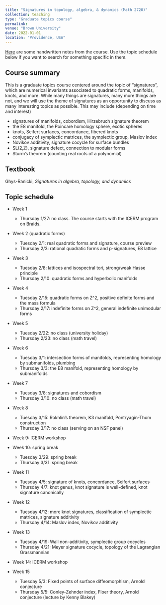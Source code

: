 ```yaml
---
title: "Signatures in topology, algebra, & dynamics (Math 2720)"
collection: teaching
type: "Graduate topics course"
permalink: 
venue: "Brown University"
date: 2022-01-01
location: "Providence, USA"
---
```


[Here](https://bena-tshishiku.github.io/files/courses/topicscourse-2022.pdf) are some handwritten notes from the course. Use the topic schedule below if you want to search for something specific in them.

## Course summary 

This is a graduate topics course centered around the topic of “signatures”, which are numerical invariants associated to quadratic forms, manifolds, knots, and more. While many things are signatures, many more things are not, and we will use the theme of signatures as an opportunity to discuss as many interesting topics as possible. This may include (depending on time and interest)
* signatures of manifolds, cobordism, Hirzebruch signature theorem
* the E8 manifold, the Poincare homology sphere, exotic spheres
* knots, Seifert surfaces, concordance, fibered knots
* conjugacy of symplectic matrices, the symplectic group, Maslov index
* Novikov additivity, signature cocycle for surface bundles
* SL(2,ℤ), signature defect, connection to modular forms
* Sturm’s theorem (counting real roots of a polynomial)

## Textbook 
Ghys-Ranicki, _Signatures in algebra, topology, and dynamics_ 

## Topic schedule

* Week 1
  * Thursday 1/27: no class. The course starts with the ICERM program on Braids.

* Week 2 (quadratic forms)
  * Tuesday 2/1: real quadratic forms and signature, course preview
  * Thursday 2/3: rational quadratic forms and p-signatures, E8 lattice

* Week 3
  * Tuesday 2/8: lattices and isospectral tori, strong/weak Hasse principle
  * Thursday 2/10: quadratic forms and hyperbolic manifolds

* Week 4
  * Tuesday 2/15: quadratic forms on Z^2, positive definite forms and the mass formula
  * Thursday 2/17: indefinite forms on Z^2, general indefinite unimodular forms

* Week 5 
  * Tuesday 2/22: no class (university holiday) 
  * Thursday 2/23: no class (math travel) 

* Week 6 
  * Tuesday 3/1: intersection forms of manifolds, representing homology by submanifolds, plumbing
  * Thursday 3/3: the E8 manifold, representing homology by submanifolds

* Week 7
  * Tuesday 3/8: signatures and cobordism 
  * Thursday 3/10: no class (math travel) 

* Week 8
  * Tuesday 3/15: Rokhlin’s theorem, K3 manifold, Pontryagin-Thom construction
  * Thursday 3/17: no class (serving on an NSF panel)

* Week 9: ICERM workshop

* Week 10: spring break 
  * Tuesday 3/29: spring break
  * Thursday 3/31: spring break

* Week 11
  * Tuesday 4/5: signature of knots, concordance, Seifert surfaces
  * Thursday 4/7: knot genus, knot signature is well-defined, knot signature canonically

* Week 12
  * Tuesday 4/12: more knot signatures, classification of symplectic matrices, signature additivity
  * Thursday 4/14: Maslov index, Novikov additivity 

* Week 13
  * Tuesday 4/19: Wall non-additivity, symplectic group cocycles 
  * Thursday 4/21:  Meyer signature cocycle, topology of the Lagrangian Grassmannian

* Week 14: ICERM workshop

* Week 15
  * Tuesday 5/3: Fixed points of surface diffeomorphism, Arnold conjecture
  * Thursday 5/5: Conley-Zehnder index, Floer theory, Arnold conjecture (lecture by Kenny Blakey)

